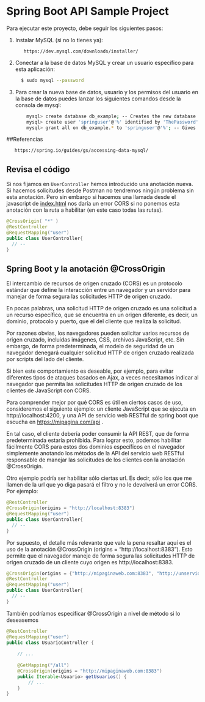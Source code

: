 # Spring Boot API Sample Project

Para ejecutar este proyecto, debe seguir los siguientes pasos:

1. Instalar MySQL (si no lo tienes ya):
   ```text
      https://dev.mysql.com/downloads/installer/
   ```
2. Conectar a la base de datos MySQL y crear un usuario específico para esta aplicación:
    ```bash
      $ sudo mysql --password
    ```
3. Para crear la nueva base de datos, usuario y los permisos del usuario en la base de datos puedes lanzar los siguientes comandos desde la consola de mysql:
    ```bash
        mysql> create database db_example; -- Creates the new database
        mysql> create user 'springuser'@'%' identified by 'ThePassword'; -- Creates the user
        mysql> grant all on db_example.* to 'springuser'@'%'; -- Gives all privileges to the new user on the newly created database      
    ```

##Referencias
   ```
      https://spring.io/guides/gs/accessing-data-mysql/
   ```

## Revisa el código

Si nos fijamos en `UserController` hemos introducido una anotación nueva. Si hacemos solicitudes desde Postman no tendremos ningún problema sin esta anotación. Pero sin embargo si hacemos una llamada desde el javascript de [index.html](index.html) nos daría un error CORS si no ponemos esta anotación con la ruta a habilitar (en este caso todas las rutas).

```java
@CrossOrigin( "*" ) 
@RestController
@RequestMapping("user")
public class UserController{
  // --
}
```

## Spring Boot y la anotación @CrossOrigin
El intercambio de recursos de origen cruzado (CORS) es un protocolo estándar que define la interacción entre un navegador y un servidor para manejar de forma segura las solicitudes HTTP de origen cruzado.

En pocas palabras, una solicitud HTTP de origen cruzado es una solicitud a un recurso específico, que se encuentra en un origen diferente, es decir, un dominio, protocolo y puerto, que el del cliente que realiza la solicitud.

Por razones obvias, los navegadores pueden solicitar varios recursos de origen cruzado, incluidas imágenes, CSS, archivos JavaScript, etc. Sin embargo, de forma predeterminada, el modelo de seguridad de un navegador denegará cualquier solicitud HTTP de origen cruzado realizada por scripts del lado del cliente.

Si bien este comportamiento es deseable, por ejemplo, para evitar diferentes tipos de ataques basados en Ajax, a veces necesitamos indicar al navegador que permita las solicitudes HTTP de origen cruzado de los clientes de JavaScript con CORS.

Para comprender mejor por qué CORS es útil en ciertos casos de uso, consideremos el siguiente ejemplo: un cliente JavaScript que se ejecuta en http://localhost:4200, y una API de servicio web RESTful de spring boot que escucha en https://mipagina.com/api .

En tal caso, el cliente debería poder consumir la API REST, que de forma predeterminada estaría prohibida. Para lograr esto, podemos habilitar fácilmente CORS para estos dos dominios específicos en el navegador simplemente anotando los métodos de la API del servicio web RESTful responsable de manejar las solicitudes de los clientes con la anotación @CrossOrigin.

Otro ejemplo podría ser habilitar sólo ciertas url. Es decir, sólo los que me llamen de la url que yo diga pasará el filtro y no le devolverá un error CORS. Por ejemplo:


```java
@RestController
@CrossOrigin(origins = "http://localhost:8383")
@RequestMapping("user")
public class UserController{
  // --
}
```

Por supuesto, el detalle más relevante que vale la pena resaltar aquí es el uso de la anotación @CrossOrigin (origins = “http://localhost:8383”). Esto permite que el navegador maneje de forma segura las solicitudes HTTP de origen cruzado de un cliente cuyo origen es http://localhost:8383.

```java
@CrossOrigin(origins = {"http://mipaginaweb.com:8383", "http://unservidor.pro:4200"})
@RestController
@RequestMapping("user")
public class UserController{
  // --
}
```

También podríamos especificar @CrossOrigin a nivel de método si lo deseasemos

```java
@RestController
@RequestMapping("user")
public class UsuarioController {
 
    // ...
     
    @GetMapping("/all")
    @CrossOrigin(origins = "http://mipaginaweb.com:8383")
    public Iterable<Usuario> getUsuarios() {
        // ...
    }
}
```
